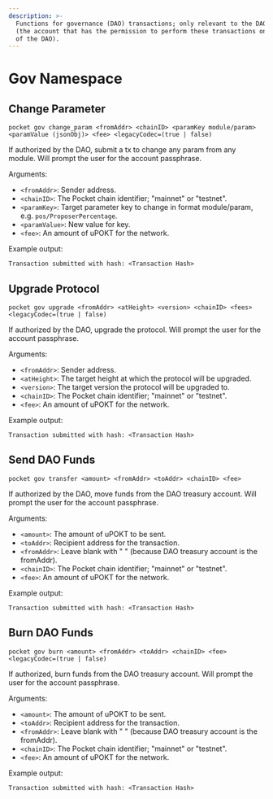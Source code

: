 ```yaml
---
description: >-
  Functions for governance (DAO) transactions; only relevant to the DAOowner
  (the account that has the permission to perform these transactions on behalf
  of the DAO).
---
```


# Gov Namespace

## Change Parameter

```text
pocket gov change_param <fromAddr> <chainID> <paramKey module/param> <paramValue (jsonObj)> <fee> <legacyCodec=(true | false)
```

If authorized by the DAO, submit a tx to change any param from any module. Will prompt the user for the account passphrase.

Arguments:

* `<fromAddr>`: Sender address.
* `<chainID>`: The Pocket chain identifier; "mainnet" or "testnet".
* `<paramKey>`: Target parameter key to change in format module/param, e.g. `pos/ProposerPercentage`.
* `<paramValue>`: New value for key.
* `<fee>`:  An amount of uPOKT for the network.

Example output:

```text
Transaction submitted with hash: <Transaction Hash>
```

## Upgrade Protocol

```text
pocket gov upgrade <fromAddr> <atHeight> <version> <chainID> <fees> <legacyCodec=(true | false)
```

If authorized by the DAO, upgrade the protocol. Will prompt the user for the account passphrase.

Arguments:

* `<fromAddr>`: Sender address.
* `<atHeight>`: The target height at which the protocol will be upgraded.
* `<version>`: The target version the protocol will be upgraded to.
* `<chainID>`: The Pocket chain identifier; "mainnet" or "testnet".
* `<fee>`:  An amount of uPOKT for the network.

Example output:

```text
Transaction submitted with hash: <Transaction Hash>
```

## Send DAO Funds

```text
pocket gov transfer <amount> <fromAddr> <toAddr> <chainID> <fee>
```

If authorized by the DAO, move funds from the DAO treasury account. Will prompt the user for the account passphrase.

Arguments:

* `<amount>`: The amount of uPOKT to be sent.
* `<toAddr>`: Recipient address for the transaction.
* `<fromAddr>`: Leave blank with " " \(because DAO treasury account is the fromAddr\).
* `<chainID>`: The Pocket chain identifier; "mainnet" or "testnet".
* `<fee>`:  An amount of uPOKT for the network.

Example output:

```text
Transaction submitted with hash: <Transaction Hash>
```

## Burn DAO Funds

```text
pocket gov burn <amount> <fromAddr> <toAddr> <chainID> <fee> <legacyCodec=(true | false)
```

If authorized, burn funds from the DAO treasury account. Will prompt the user for the account passphrase.

Arguments:

* `<amount>`: The amount of uPOKT to be sent.
* `<toAddr>`: Recipient address for the transaction.
* `<fromAddr>`: Leave blank with " " \(because DAO treasury account is the fromAddr\).
* `<chainID>`: The Pocket chain identifier; "mainnet" or "testnet".
* `<fee>`:  An amount of uPOKT for the network.

Example output:

```text
Transaction submitted with hash: <Transaction Hash>
```


